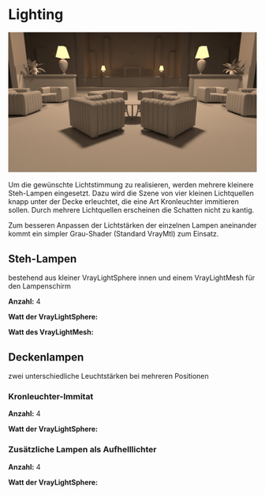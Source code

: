 # Lighting
![Light Balancing](images/light_balancing.jpg)

Um die gewünschte Lichtstimmung zu realisieren, werden mehrere kleinere Steh-Lampen eingesetzt. Dazu wird die Szene von vier kleinen Lichtquellen knapp unter der Decke erleuchtet, die eine Art Kronleuchter immitieren sollen. Durch mehrere Lichtquellen erscheinen die Schatten nicht zu kantig.

Zum besseren Anpassen der Lichtstärken der einzelnen Lampen aneinander kommt ein simpler Grau-Shader (Standard VrayMtl) zum Einsatz.

## Steh-Lampen
bestehend aus kleiner VrayLightSphere innen und einem VrayLightMesh für den Lampenschirm

**Anzahl:** 4

**Watt der VrayLightSphere:**

**Watt des VrayLightMesh:**


## Deckenlampen
zwei unterschiedliche Leuchtstärken bei mehreren Positionen

### Kronleuchter-Immitat
**Anzahl:** 4

**Watt der VrayLightSphere:** 

### Zusätzliche Lampen als Aufhelllichter
**Anzahl:** 4

**Watt der VrayLightSphere:** 




